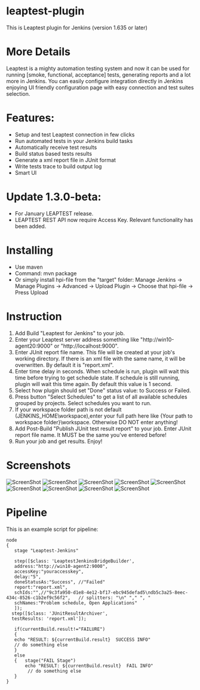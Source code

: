 # leaptest-plugin
This is Leaptest plugin for Jenkins (version 1.635 or later)

# More Details
Leaptest is a mighty automation testing system and now it can be used for running [smoke, functional, acceptance] tests, generating reports and a lot more in Jenkins. You can easily configure integration directly in Jenkins enjoying UI friendly configuration page with easy connection and test suites selection. 

# Features:
 - Setup and test Leaptest connection in few clicks
 - Run automated tests in your Jenkins build tasks
 - Automatically receive test results
 - Build status based tests results
 - Generate a xml report file in JUnit format
 - Write tests trace to build output log
 - Smart UI  
 
# Update 1.3.0-beta:
- For January LEAPTEST release.  
- LEAPTEST REST API now require Access Key. Relevant functionality has been added.  
 
# Installing
- Use maven 
- Command: mvn package 
- Or simply install hpi-file from the "target" folder: Manage Jenkins -> Manage Plugins -> Advanced -> Upload Plugin -> Choose that hpi-file -> Press Upload

# Instruction
1. Add Build "Leaptest for Jenkins" to your job.
2. Enter your Leaptest server address something like "http://win10-agent20:9000" or "http://localhost:9000".
3. Enter JUnit report file name. This file will be created at your job's working directory. If there is an xml file with the same name, it will be overwritten. By default it is "report.xml".
4. Enter time delay in seconds. When schedule is run, plugin will wait this time before trying to get schedule state. If schedule is still running, plugin will wait this time again. By default this value is 1 second.
5. Select how plugin should set "Done" status value: to Success or Failed.
6. Press button "Select Schedules" to get a list of all available schedules grouped by projects. Select schedules you want to run.
7. If your workspace folder path is not default (JENKINS_HOME\workspace),enter your full path here like {Your path to workspace folder}\workspace. Otherwise DO NOT enter anything!
8. Add Post-Build "Publish JUnit test result report" to your job. Enter JUnit report file name. It MUST be the same you've entered before!
9. Run your job and get results. Enjoy!

# Screenshots
![ScreenShot](http://customatics.com/wp-content/uploads/2017/03/jenkins-1.png)
![ScreenShot](http://customatics.com/wp-content/uploads/2017/03/jenkins-2.png)
![ScreenShot](http://customatics.com/wp-content/uploads/2017/03/jenkins-3.png)
![ScreenShot](http://customatics.com/wp-content/uploads/2017/03/jenkins-4.png)
![ScreenShot](http://customatics.com/wp-content/uploads/2017/03/jenkins-5.png)
![ScreenShot](http://customatics.com/wp-content/uploads/2017/03/jenkins-6.png)
![ScreenShot](http://customatics.com/wp-content/uploads/2017/03/jenkins-7.png)
![ScreenShot](http://customatics.com/wp-content/uploads/2017/03/jenkins-8.png)
![ScreenShot](http://customatics.com/wp-content/uploads/2017/03/jenkins-9.png)


# Pipeline
This is an example script for pipeline:
 ```
node
{
    stage "Leaptest-Jenkins"

    step([$class: 'LeaptestJenkinsBridgeBuilder',
    address:"http://win10-agent2:9000",
	accessKey:"youraccesskey",
    delay:"5",
    doneStatusAs:"Success", //"Failed"
    report:"report.xml",
    schIds:"",//"9c3fa950-d1e8-4e12-bf17-ebc945defad5\ndb5c3a25-8eec-434c-8526-c1b2ef9c56f2",   // splitters: "\n" "," ", " 
    schNames:"Problem schedule, Open Applications"
    ]);
   step([$class: 'JUnitResultArchiver',
   testResults: 'report.xml']);
   
    if(currentBuild.result!="FAILURE")
    {
    echo "RESULT: ${currentBuild.result}  SUCCESS INFO"
    // do something else  
    }
    else
    {   stage("FAIL Stage")
        echo "RESULT: ${currentBuild.result}  FAIL INFO"
         // do something else
    }  
}
```

